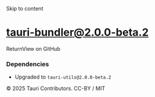 Skip to content
# tauri-bundler@2.0.0-beta.2
ReturnView on GitHub
### Dependencies
  * Upgraded to `tauri-utils@2.0.0-beta.2`


© 2025 Tauri Contributors. CC-BY / MIT

